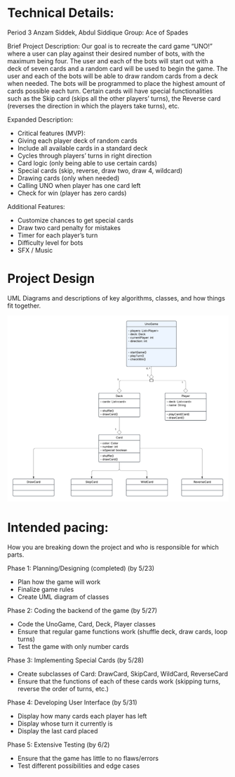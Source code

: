 
# Technical Details:

Period 3
Anzam Siddek, Abdul Siddique
Group: Ace of Spades

Brief Project Description:
Our goal is to recreate the card game “UNO!” where a user can play against their desired number of bots, with the maximum being four. The user and each of the bots will start out with a deck of seven cards and a random card will be used to begin the game. The user and each of the bots will be able to draw random cards from a deck when needed. The bots will be programmed to place the highest amount of cards possible each turn. Certain cards will have special functionalities such as the Skip card (skips all the other players’ turns), the Reverse card (reverses the direction in which the players take turns), etc. 

Expanded Description:
- Critical features (MVP):
- Giving each player deck of random cards
- Include all available cards in a standard deck 
- Cycles through players’ turns in right direction
- Card logic (only being able to use certain cards)
- Special cards (skip, reverse, draw two, draw 4, wildcard)
- Drawing cards (only when needed)
- Calling UNO when player has one card left
- Check for win (player has zero cards)

Additional Features: 
- Customize chances to get special cards
- Draw two card penalty for mistakes
- Timer for each player’s turn
- Difficulty level for bots
- SFX / Music

     
# Project Design

UML Diagrams and descriptions of key algorithms, classes, and how things fit together.

![class diagram](UMLdiagram.png)
    
# Intended pacing:

How you are breaking down the project and who is responsible for which parts.

Phase 1: Planning/Designing (completed) (by 5/23)
- Plan how the game will work
- Finalize game rules
- Create UML diagram of classes

Phase 2: Coding the backend of the game (by 5/27)
- Code the UnoGame, Card, Deck, Player classes
- Ensure that regular game functions work (shuffle deck, draw cards, loop turns)
- Test the game with only number cards

Phase 3: Implementing Special Cards (by 5/28)
- Create subclasses of Card: DrawCard, SkipCard, WildCard, ReverseCard
- Ensure that the functions of each of these cards work (skipping turns, reverse the order of turns, etc.)

Phase 4: Developing User Interface (by 5/31)
- Display how many cards each player has left
- Display whose turn it currently is
- Display the last card placed

Phase 5: Extensive Testing (by 6/2)
- Ensure that the game has little to no flaws/errors
- Test different possibilities and edge cases
